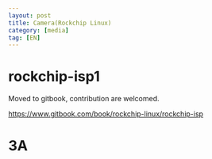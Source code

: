 ```yaml
---
layout: post
title: Camera(Rockchip Linux)
category: [media]
tag: [EN]
---
```


# rockchip-isp1
Moved to gitbook, contribution are welcomed.

https://www.gitbook.com/book/rockchip-linux/rockchip-isp

# 3A